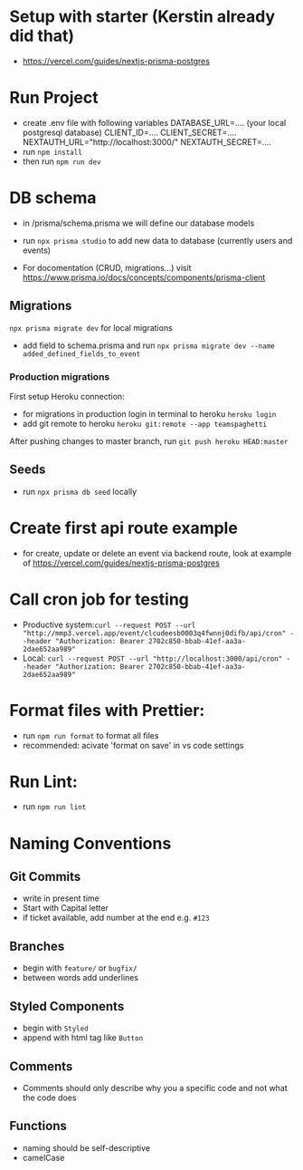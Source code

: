 # Setup with starter (Kerstin already did that)

-   https://vercel.com/guides/nextjs-prisma-postgres

# Run Project

-   create .env file with following variables
    DATABASE_URL=.... (your local postgresql database)
    CLIENT_ID=....
    CLIENT_SECRET=....
    NEXTAUTH_URL="http://localhost:3000/"
    NEXTAUTH_SECRET=....
-   run `npm install`
-   then run `npm run dev`

# DB schema

-   in /prisma/schema.prisma we will define our database models
-   run `npx prisma studio` to add new data to database (currently users and events)

-   For docomentation (CRUD, migrations...) visit https://www.prisma.io/docs/concepts/components/prisma-client

## Migrations

`npx prisma migrate dev` for local migrations

-   add field to schema.prisma and run `npx prisma migrate dev --name added_defined_fields_to_event`

### Production migrations

First setup Heroku connection:

-   for migrations in production login in terminal to heroku `heroku login`
-   add git remote to heroku `heroku git:remote --app teamspaghetti`

After pushing changes to master branch, run `git push heroku HEAD:master`

## Seeds

-   run `npx prisma db seed` locally

# Create first api route example

-   for create, update or delete an event via backend route, look at example of https://vercel.com/guides/nextjs-prisma-postgres

# Call cron job for testing

-   Productive system:`curl --request POST --url "http://mmp3.vercel.app/event/clcudeesb0003q4fwnnj0difb/api/cron" --header "Authorization: Bearer 2702c850-bbab-41ef-aa3a-2dae652aa989"`
-   Local: `curl --request POST --url "http://localhost:3000/api/cron" --header "Authorization: Bearer 2702c850-bbab-41ef-aa3a-2dae652aa989"`

# Format files with Prettier:

-   run `npm run format` to format all files
-   recommended: acivate 'format on save' in vs code settings

# Run Lint:

-   run `npm run lint`

# Naming Conventions

## Git Commits

-   write in present time
-   Start with Capital letter
-   if ticket available, add number at the end e.g. `#123`

## Branches

-   begin with `feature/` or `bugfix/`
-   between words add underlines

## Styled Components

-   begin with `Styled`
-   append with html tag like `Button`

## Comments

-   Comments should only describe why you a specific code and not what the code does

## Functions

-   naming should be self-descriptive
-   camelCase
